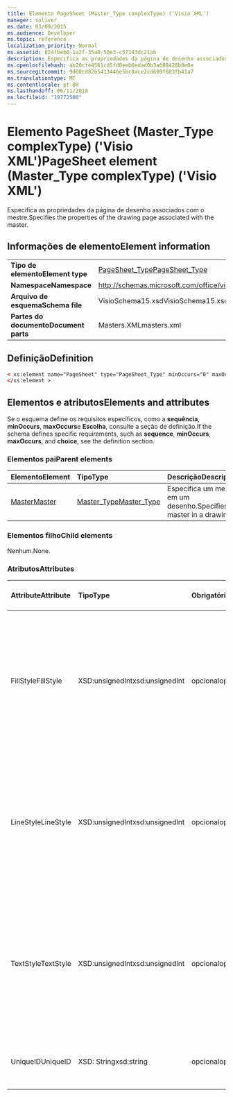 ```yaml
---
title: Elemento PageSheet (Master_Type complexType) ('Visio XML')
manager: soliver
ms.date: 03/09/2015
ms.audience: Developer
ms.topic: reference
localization_priority: Normal
ms.assetid: 824fbeb0-1a2f-35a0-50e3-c57143dc21ab
description: Especifica as propriedades da página de desenho associados com o mestre.
ms.openlocfilehash: ab20cfe4561cd5fd0eeb6edad0b3a608428b0e8e
ms.sourcegitcommit: 9d60cd82b5413446e5bc8ace2cd689f683fb41a7
ms.translationtype: MT
ms.contentlocale: pt-BR
ms.lasthandoff: 06/11/2018
ms.locfileid: "19772500"
---
```

# <a name="pagesheet-element-mastertype-complextype-visio-xml"></a><span data-ttu-id="8177a-103">Elemento PageSheet (Master_Type complexType) ('Visio XML')</span><span class="sxs-lookup"><span data-stu-id="8177a-103">PageSheet element (Master_Type complexType) ('Visio XML')</span></span>

<span data-ttu-id="8177a-104">Especifica as propriedades da página de desenho associados com o mestre.</span><span class="sxs-lookup"><span data-stu-id="8177a-104">Specifies the properties of the drawing page associated with the master.</span></span>
  
## <a name="element-information"></a><span data-ttu-id="8177a-105">Informações de elemento</span><span class="sxs-lookup"><span data-stu-id="8177a-105">Element information</span></span>

|||
|:-----|:-----|
|<span data-ttu-id="8177a-106">**Tipo de elemento**</span><span class="sxs-lookup"><span data-stu-id="8177a-106">**Element type**</span></span> <br/> |[<span data-ttu-id="8177a-107">PageSheet_Type</span><span class="sxs-lookup"><span data-stu-id="8177a-107">PageSheet_Type</span></span>](pagesheet_type-complextypevisio-xml.md) <br/> |
|<span data-ttu-id="8177a-108">**Namespace**</span><span class="sxs-lookup"><span data-stu-id="8177a-108">**Namespace**</span></span> <br/> |http://schemas.microsoft.com/office/visio/2012/main  <br/> |
|<span data-ttu-id="8177a-109">**Arquivo de esquema**</span><span class="sxs-lookup"><span data-stu-id="8177a-109">**Schema file**</span></span> <br/> |<span data-ttu-id="8177a-110">VisioSchema15.xsd</span><span class="sxs-lookup"><span data-stu-id="8177a-110">VisioSchema15.xsd</span></span>  <br/> |
|<span data-ttu-id="8177a-111">**Partes do documento**</span><span class="sxs-lookup"><span data-stu-id="8177a-111">**Document parts**</span></span> <br/> |<span data-ttu-id="8177a-112">Masters.XML</span><span class="sxs-lookup"><span data-stu-id="8177a-112">masters.xml</span></span>  <br/> |
   
## <a name="definition"></a><span data-ttu-id="8177a-113">Definição</span><span class="sxs-lookup"><span data-stu-id="8177a-113">Definition</span></span>

```XML
< xs:element name="PageSheet" type="PageSheet_Type" minOccurs="0" maxOccurs="1" >
</xs:element >
```

## <a name="elements-and-attributes"></a><span data-ttu-id="8177a-114">Elementos e atributos</span><span class="sxs-lookup"><span data-stu-id="8177a-114">Elements and attributes</span></span>

<span data-ttu-id="8177a-115">Se o esquema define os requisitos específicos, como a **sequência**, **minOccurs**, **maxOccurs**e **Escolha**, consulte a seção de definição.</span><span class="sxs-lookup"><span data-stu-id="8177a-115">If the schema defines specific requirements, such as **sequence**, **minOccurs**, **maxOccurs**, and **choice**, see the definition section.</span></span> 
  
### <a name="parent-elements"></a><span data-ttu-id="8177a-116">Elementos pai</span><span class="sxs-lookup"><span data-stu-id="8177a-116">Parent elements</span></span>

|<span data-ttu-id="8177a-117">**Elemento**</span><span class="sxs-lookup"><span data-stu-id="8177a-117">**Element**</span></span>|<span data-ttu-id="8177a-118">**Tipo**</span><span class="sxs-lookup"><span data-stu-id="8177a-118">**Type**</span></span>|<span data-ttu-id="8177a-119">**Descrição**</span><span class="sxs-lookup"><span data-stu-id="8177a-119">**Description**</span></span>|
|:-----|:-----|:-----|
|[<span data-ttu-id="8177a-120">Master</span><span class="sxs-lookup"><span data-stu-id="8177a-120">Master</span></span>](master-element-masters_type-complextypevisio-xml.md) <br/> |[<span data-ttu-id="8177a-121">Master_Type</span><span class="sxs-lookup"><span data-stu-id="8177a-121">Master_Type</span></span>](master_type-complextypevisio-xml.md) <br/> |<span data-ttu-id="8177a-122">Especifica um mestre em um desenho.</span><span class="sxs-lookup"><span data-stu-id="8177a-122">Specifies a master in a drawing.</span></span>  <br/> |
   
### <a name="child-elements"></a><span data-ttu-id="8177a-123">Elementos filho</span><span class="sxs-lookup"><span data-stu-id="8177a-123">Child elements</span></span>

<span data-ttu-id="8177a-124">Nenhum.</span><span class="sxs-lookup"><span data-stu-id="8177a-124">None.</span></span>
  
### <a name="attributes"></a><span data-ttu-id="8177a-125">Atributos</span><span class="sxs-lookup"><span data-stu-id="8177a-125">Attributes</span></span>

|<span data-ttu-id="8177a-126">**Attribute**</span><span class="sxs-lookup"><span data-stu-id="8177a-126">**Attribute**</span></span>|<span data-ttu-id="8177a-127">**Tipo**</span><span class="sxs-lookup"><span data-stu-id="8177a-127">**Type**</span></span>|<span data-ttu-id="8177a-128">**Obrigatório**</span><span class="sxs-lookup"><span data-stu-id="8177a-128">**Required**</span></span>|<span data-ttu-id="8177a-129">**Descrição**</span><span class="sxs-lookup"><span data-stu-id="8177a-129">**Description**</span></span>|<span data-ttu-id="8177a-130">**Valores possíveis**</span><span class="sxs-lookup"><span data-stu-id="8177a-130">**Possible values**</span></span>|
|:-----|:-----|:-----|:-----|:-----|
|<span data-ttu-id="8177a-131">FillStyle</span><span class="sxs-lookup"><span data-stu-id="8177a-131">FillStyle</span></span>  <br/> |<span data-ttu-id="8177a-132">XSD:unsignedInt</span><span class="sxs-lookup"><span data-stu-id="8177a-132">xsd:unsignedInt</span></span>  <br/> |<span data-ttu-id="8177a-133">opcional</span><span class="sxs-lookup"><span data-stu-id="8177a-133">optional</span></span>  <br/> |<span data-ttu-id="8177a-134">Especifica a ID da folha de estilos a partir dos quais herdam a formatação de preenchimento.</span><span class="sxs-lookup"><span data-stu-id="8177a-134">specifies the ID of the style sheet from which to inherit fill formatting.</span></span> <span data-ttu-id="8177a-135">Ela deve ser o valor do atributo **ID** associado a um **StyleSheet_Type** no desenho.</span><span class="sxs-lookup"><span data-stu-id="8177a-135">It MUST be the value of the **ID** attribute associated with a **StyleSheet_Type** in the drawing.</span></span>  <br/> |<span data-ttu-id="8177a-136">Valores do tipo xsd:unsignedInt.</span><span class="sxs-lookup"><span data-stu-id="8177a-136">Values of the xsd:unsignedInt type.</span></span>  <br/> |
|<span data-ttu-id="8177a-137">LineStyle</span><span class="sxs-lookup"><span data-stu-id="8177a-137">LineStyle</span></span>  <br/> |<span data-ttu-id="8177a-138">XSD:unsignedInt</span><span class="sxs-lookup"><span data-stu-id="8177a-138">xsd:unsignedInt</span></span>  <br/> |<span data-ttu-id="8177a-139">opcional</span><span class="sxs-lookup"><span data-stu-id="8177a-139">optional</span></span>  <br/> |<span data-ttu-id="8177a-140">Especifica a ID da folha de estilos a partir dos quais herdam a formatação de linha.</span><span class="sxs-lookup"><span data-stu-id="8177a-140">Specifies the ID of the style sheet from which to inherit line formatting.</span></span> <span data-ttu-id="8177a-141">Ela deve ser o valor do atributo **ID** associado a um **StyleSheet_Type** no desenho.</span><span class="sxs-lookup"><span data-stu-id="8177a-141">It MUST be the value of the **ID** attribute associated with a **StyleSheet_Type** in the drawing.</span></span>  <br/> |<span data-ttu-id="8177a-142">Valores do tipo xsd:unsignedInt.</span><span class="sxs-lookup"><span data-stu-id="8177a-142">Values of the xsd:unsignedInt type.</span></span>  <br/> |
|<span data-ttu-id="8177a-143">TextStyle</span><span class="sxs-lookup"><span data-stu-id="8177a-143">TextStyle</span></span>  <br/> |<span data-ttu-id="8177a-144">XSD:unsignedInt</span><span class="sxs-lookup"><span data-stu-id="8177a-144">xsd:unsignedInt</span></span>  <br/> |<span data-ttu-id="8177a-145">opcional</span><span class="sxs-lookup"><span data-stu-id="8177a-145">optional</span></span>  <br/> |<span data-ttu-id="8177a-146">Especifica a ID da folha de estilos a partir dos quais herdam a formatação de texto.</span><span class="sxs-lookup"><span data-stu-id="8177a-146">Specifies the ID of the style sheet from which to inherit text formatting.</span></span> <span data-ttu-id="8177a-147">Ela deve ser o valor do atributo **ID** associado a um **StyleSheet_Type** no desenho.</span><span class="sxs-lookup"><span data-stu-id="8177a-147">It MUST be the value of the **ID** attribute associated with a **StyleSheet_Type** in the drawing.</span></span>  <br/> |<span data-ttu-id="8177a-148">Valores do tipo xsd:unsignedInt.</span><span class="sxs-lookup"><span data-stu-id="8177a-148">Values of the xsd:unsignedInt type.</span></span>  <br/> |
|<span data-ttu-id="8177a-149">UniqueID</span><span class="sxs-lookup"><span data-stu-id="8177a-149">UniqueID</span></span>  <br/> |<span data-ttu-id="8177a-150">XSD: String</span><span class="sxs-lookup"><span data-stu-id="8177a-150">xsd:string</span></span>  <br/> |<span data-ttu-id="8177a-151">opcional</span><span class="sxs-lookup"><span data-stu-id="8177a-151">optional</span></span>  <br/> |<span data-ttu-id="8177a-152">A ID exclusiva do elemento dentro de seu elemento pai.</span><span class="sxs-lookup"><span data-stu-id="8177a-152">The unique ID of the element within its parent element.</span></span>  <br/> |<span data-ttu-id="8177a-153">Valores do tipo xsd: String.</span><span class="sxs-lookup"><span data-stu-id="8177a-153">Values of the xsd:string type.</span></span>  <br/> |
   

